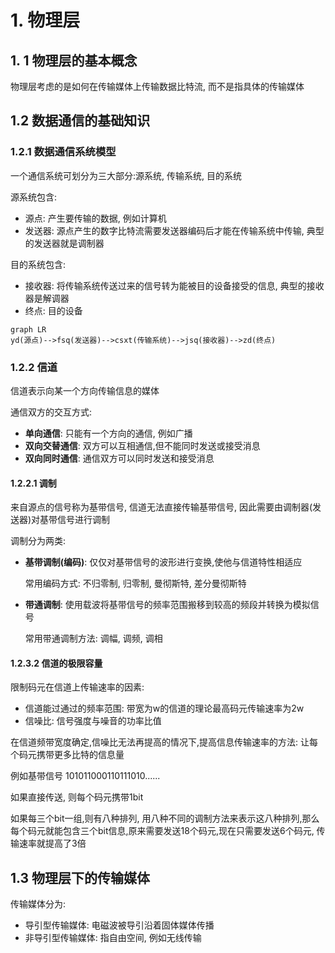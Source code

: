# 1. 物理层



## 1. 1 物理层的基本概念

物理层考虑的是如何在传输媒体上传输数据比特流, 而不是指具体的传输媒体



## 1.2 数据通信的基础知识



### 1.2.1 数据通信系统模型

一个通信系统可划分为三大部分:源系统, 传输系统, 目的系统

源系统包含:

- 源点: 产生要传输的数据, 例如计算机
- 发送器: 源点产生的数字比特流需要发送器编码后才能在传输系统中传输, 典型的发送器就是调制器

目的系统包含:

- 接收器: 将传输系统传送过来的信号转为能被目的设备接受的信息, 典型的接收器是解调器
- 终点: 目的设备

```mermaid
graph LR
yd(源点)-->fsq(发送器)-->csxt(传输系统)-->jsq(接收器)-->zd(终点)
```

### 1.2.2 信道

信道表示向某一个方向传输信息的媒体

通信双方的交互方式:

- **单向通信**: 只能有一个方向的通信, 例如广播
- **双向交替通信**: 双方可以互相通信,但不能同时发送或接受消息
- **双向同时通信**: 通信双方可以同时发送和接受消息



#### 1.2.2.1 调制

来自源点的信号称为基带信号, 信道无法直接传输基带信号, 因此需要由调制器(发送器)对基带信号进行调制

调制分为两类: 

- **基带调制(编码)**: 仅仅对基带信号的波形进行变换,使他与信道特性相适应

  常用编码方式: 不归零制, 归零制, 曼彻斯特, 差分曼彻斯特 

- **带通调制**: 使用载波将基带信号的频率范围搬移到较高的频段并转换为模拟信号 

  常用带通调制方法: 调幅, 调频, 调相



#### 1.2.3.2 信道的极限容量

限制码元在信道上传输速率的因素:

- 信道能过通过的频率范围: 带宽为w的信道的理论最高码元传输速率为2w
- 信噪比: 信号强度与噪音的功率比值



在信道频带宽度确定,信噪比无法再提高的情况下,提高信息传输速率的方法: 让每个码元携带更多比特的信息量

例如基带信号 101011000110111010......

如果直接传送, 则每个码元携带1bit

如果每三个bit一组,则有八种排列, 用八种不同的调制方法来表示这八种排列,那么每个码元就能包含三个bit信息,原来需要发送18个码元,现在只需要发送6个码元, 传输速率就提高了3倍





## 1.3 物理层下的传输媒体

传输媒体分为:

- 导引型传输媒体: 电磁波被导引沿着固体媒体传播
- 非导引型传输媒体: 指自由空间, 例如无线传输